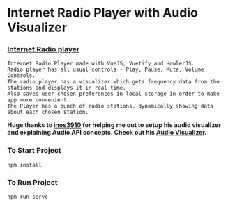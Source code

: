 # Internet Radio Player with Audio Visualizer
### [Internet Radio player](https://tutaru99.github.io/Internet-Radio-Player-Vue)
```
Internet Radio Player made with VueJS, Vuetify and HowlerJS.
Radio player has all usual controls - Play, Pause, Mute, Volume Controls.
The radio player has a visualizer which gets frequency data from the stations and displays it in real time.
Also saves user chosen preferences in local storage in order to make app more convenient.
The Player has a bunch of radio stations, dynamically showing data about each chosen station.
```
**Huge thanks to [inos3910](https://github.com/inos3910) for helping me out to setup his audio visualizer and explaining Audio API concepts.
Check out his [Audio Visualizer](https://inos3910.github.io/audio-visualizer-by-howlerjs/).**

### To Start Project
```
npm install
```
### To Run Project
```
npm run serve
```
